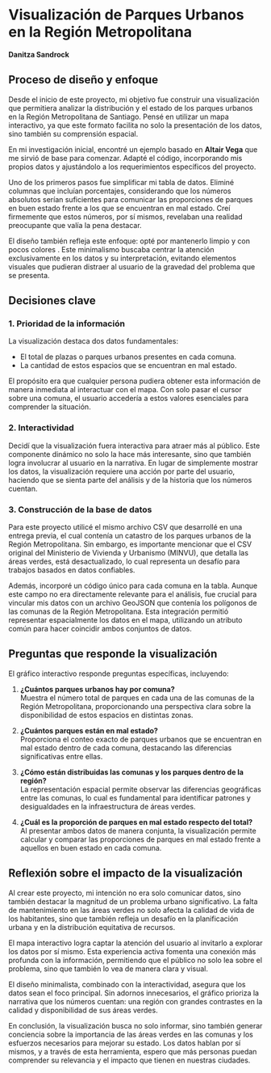
# Visualización de Parques Urbanos en la Región Metropolitana  
**Danitza Sandrock**

## Proceso de diseño y enfoque

Desde el inicio de este proyecto, mi objetivo fue construir una visualización que permitiera analizar la distribución y el estado de los parques urbanos en la Región Metropolitana de Santiago. Pensé en utilizar un mapa interactivo, ya que este formato facilita no solo la presentación de los datos, sino también su comprensión espacial. 

En mi investigación inicial, encontré un ejemplo basado en **Altair Vega**  que me sirvió de base para comenzar. Adapté el código, incorporando mis propios datos y ajustándolo a los requerimientos específicos del proyecto.

Uno de los primeros pasos fue simplificar mi tabla de datos. Eliminé columnas que incluían porcentajes, considerando que los números absolutos serían suficientes para comunicar las proporciones de parques en buen estado frente a los que se encuentran en mal estado. Creí firmemente que estos números, por sí mismos, revelaban una realidad preocupante que valía la pena destacar.

El diseño también refleja este enfoque: opté por mantenerlo limpio y con pocos colores . Este minimalismo buscaba centrar la atención exclusivamente en los datos y su interpretación, evitando elementos visuales que pudieran distraer al usuario de la gravedad del problema que se presenta.

## Decisiones clave

### 1. **Prioridad de la información**  
La visualización destaca dos datos fundamentales:  
- El total de plazas o parques urbanos presentes en cada comuna.  
- La cantidad de estos espacios que se encuentran en mal estado.  

El propósito era que cualquier persona pudiera obtener esta información de manera inmediata al interactuar con el mapa. Con solo pasar el cursor sobre una comuna, el usuario accedería a estos valores esenciales para comprender la situación.

### 2. **Interactividad**  
Decidí que la visualización fuera interactiva para atraer más al público. Este componente dinámico no solo la hace más interesante, sino que también logra involucrar al usuario en la narrativa. En lugar de simplemente mostrar los datos, la visualización requiere una acción por parte del usuario, haciendo que se sienta parte del análisis y de la historia que los números cuentan.

### 3. **Construcción de la base de datos**  
Para este proyecto utilicé el mismo archivo CSV que desarrollé en una entrega previa, el cual contenía un catastro de los parques urbanos de la Región Metropolitana. Sin embargo, es importante mencionar que el CSV original del Ministerio de Vivienda y Urbanismo (MINVU), que detalla las áreas verdes, está desactualizado, lo cual representa un desafío para trabajos basados en datos confiables.  

Además, incorporé un código único para cada comuna en la tabla. Aunque este campo no era directamente relevante para el análisis, fue crucial para vincular mis datos con un archivo GeoJSON que contenía los polígonos de las comunas de la Región Metropolitana. Esta integración permitió representar espacialmente los datos en el mapa, utilizando un atributo común para hacer coincidir ambos conjuntos de datos.

## Preguntas que responde la visualización

El gráfico interactivo responde preguntas específicas, incluyendo:  
1. **¿Cuántos parques urbanos hay por comuna?**  
   Muestra el número total de parques en cada una de las comunas de la Región Metropolitana, proporcionando una perspectiva clara sobre la disponibilidad de estos espacios en distintas zonas.  

2. **¿Cuántos parques están en mal estado?**  
   Proporciona el conteo exacto de parques urbanos que se encuentran en mal estado dentro de cada comuna, destacando las diferencias significativas entre ellas.  

3. **¿Cómo están distribuidas las comunas y los parques dentro de la región?**  
   La representación espacial permite observar las diferencias geográficas entre las comunas, lo cual es fundamental para identificar patrones y desigualdades en la infraestructura de áreas verdes.

4. **¿Cuál es la proporción de parques en mal estado respecto del total?**  
   Al presentar ambos datos de manera conjunta, la visualización permite calcular y comparar las proporciones de parques en mal estado frente a aquellos en buen estado en cada comuna.

## Reflexión sobre el impacto de la visualización

Al crear este proyecto, mi intención no era solo comunicar datos, sino también destacar la magnitud de un problema urbano significativo. La falta de mantenimiento en las áreas verdes no solo afecta la calidad de vida de los habitantes, sino que también refleja un desafío en la planificación urbana y en la distribución equitativa de recursos.

El mapa interactivo logra captar la atención del usuario al invitarlo a explorar los datos por sí mismo. Esta experiencia activa fomenta una conexión más profunda con la información, permitiendo que el público no solo lea sobre el problema, sino que también lo vea de manera clara y visual.

El diseño minimalista, combinado con la interactividad, asegura que los datos sean el foco principal. Sin adornos innecesarios, el gráfico prioriza la narrativa que los números cuentan: una región con grandes contrastes en la calidad y disponibilidad de sus áreas verdes.

En conclusión, la visualización busca no solo informar, sino también generar conciencia sobre la importancia de las áreas verdes en las comunas y los esfuerzos necesarios para mejorar su estado. Los datos hablan por sí mismos, y a través de esta herramienta, espero que más personas puedan comprender su relevancia y el impacto que tienen en nuestras ciudades.
``` 

